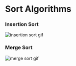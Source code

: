 # Sort Algorithms

### Insertion Sort

![insertion sort gif](https://upload.wikimedia.org/wikipedia/commons/2/25/Insertion_sort_animation.gif)

### Merge Sort

![merge sort gif](https://pt.wikipedia.org/wiki/Ficheiro:Merge_sort_animation2.gif)
